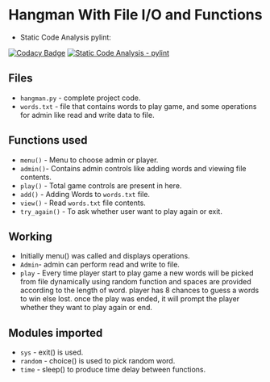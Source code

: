 # Hangman With File I/O and Functions

- Static Code Analysis pylint:
      
[![Codacy Badge](https://api.codacy.com/project/badge/Grade/1e5cb69760be4c47b7d7521cd417e7e5)](https://app.codacy.com/gh/Hanumanth-Reddy/265101_Python_Miniproject?utm_source=github.com&utm_medium=referral&utm_content=Hanumanth-Reddy/265101_Python_Miniproject&utm_campaign=Badge_Grade_Settings)
     [![Static Code Analysis - pylint](https://github.com/Hanumanth-Reddy/265101_Python_Miniproject/actions/workflows/Static%20Code%20analysis%20-%20pylint.yml/badge.svg)](https://github.com/Hanumanth-Reddy/265101_Python_Miniproject/actions/workflows/Static%20Code%20analysis%20-%20pylint.yml)

## Files
- `hangman.py` - complete project code.
- `words.txt`  - file that contains words to play game, and some operations for 
   admin like read and write data to file.
  
## Functions used
- `menu()` - Menu to choose admin or player.
- `admin()`- Contains admin controls like adding words and viewing file contents.
- `play()` - Total game controls are present in here.
- `add()`  - Adding Words to `words.txt` file.
- `view()` - Read `words.txt` file contents.
- `try_again()` - To ask whether user want to play again or exit.

## Working
- Initially menu() was called and displays operations.
- `Admin`- admin can perform read and write to file.
- `play` - Every time player start to play game a new words will be picked from file dynamically using random function
  and spaces are provided according to the length of word. player has 8 chances to guess a words to win else lost.
  once the play was ended, it will prompt the player whether they want to play again or end.
  
## Modules imported
- `sys`    - exit() is used.
- `random` - choice() is used to pick random word.
- `time`   - sleep() to produce time delay between functions.
